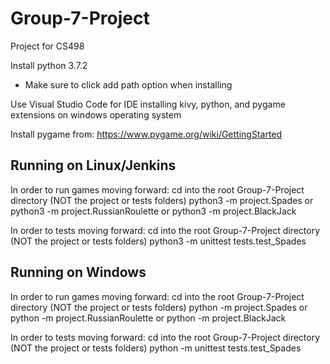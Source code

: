 # Group-7-Project
Project for CS498

Install python 3.7.2
 - Make sure to click add path option when installing
 
Use Visual Studio Code for IDE installing kivy, python, and pygame extensions on windows operating system

Install pygame from:
https://www.pygame.org/wiki/GettingStarted


## Running on Linux/Jenkins
In order to run games moving forward:
cd into the root Group-7-Project directory (NOT the project or tests folders)
python3 -m project.Spades
or
python3 -m project.RussianRoulette
or
python3 -m project.BlackJack


In order to tests moving forward:
cd into the root Group-7-Project directory (NOT the project or tests folders)
python3 -m unittest tests.test_Spades


## Running on Windows
In order to run games moving forward:
cd into the root Group-7-Project directory (NOT the project or tests folders)
python -m project.Spades
or
python -m project.RussianRoulette
or
python -m project.BlackJack


In order to tests moving forward:
cd into the root Group-7-Project directory (NOT the project or tests folders)
python -m unittest tests.test_Spades